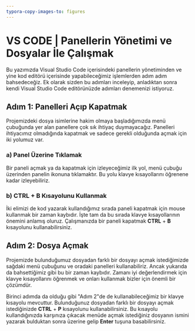 ```yaml
---
typora-copy-images-to: figures
---
```


# VS CODE | Panellerin Yönetimi ve Dosyalar İle Çalışmak	



Bu yazımızda Visual Studio Code içerisindeki panellerin yönetiminden ve yine kod editörü içerisinde yapabileceğimiz işlemlerden adım adım bahsedeceğiz. Ek olarak sizden bu adımları inceleyip, anladıktan sonra kendi Visual Studio Code editörünüzde adımları denemenizi istiyoruz. 



## Adım 1: Panelleri Açıp Kapatmak

Projemizdeki dosya isimlerine hakim olmaya başladığımızda menü çubuğunda yer alan panellere çok sık ihtiyaç duymayacağız. Panelleri ihtiyacımız olmadığında kapatmak ve sadece gerekli olduğunda açmak için iki yolumuz var.



### a) Panel Üzerine Tıklamak



Bir paneli açmak ya da kapatmak için izleyeceğimiz ilk yol, menü çubuğu üzerinden panelin ikonuna tıklamaktır. Bu yolu klavye kısayollarını öğrenene kadar izleyebiliriz.





### b) CTRL + B Kısayolunu Kullanmak

İki elimizi de kod yazarak kullandığımız sırada paneli kapatmak için mouse kullanmak bir zaman kaybıdır. İşte tam da bu sırada klavye kısayollarının önemini anlamış oluruz. Çalışmanızda bir paneli kapatmak **CTRL** + **B** kısayolunu kullanabilirsiniz.



## Adım 2: Dosya Açmak

Projemizde bulunduğumuz dosyadan farklı bir dosyayı açmak istediğimizde sağdaki menü çubuğunu ve oradaki panelleri kullanabiliriz. Ancak yukarıda da bahsettiğimiz gibi bu bir zaman kaybıdır. Zamanı iyi değerlendirmek için klavye kısayollarını öğrenmek ve onları kullanmak bizler için önemli bir çözümdür.



Birinci adımda da olduğu gibi "Adım 2"de de kullanabileceğimiz bir klavye kısayolu mevcuttur. Bulunduğunuz dosyadan farklı bir dosyayı açmak istediğinizde **CTRL** + **P** kısayolunu kullanabilirsiniz. Bu kısayolu kullandığınızda karşınıza çıkacak menüde açmak istediğiniz dosyanın ismini yazarak bulduktan sonra üzerine gelip **Enter** tuşuna basabilirsiniz.

